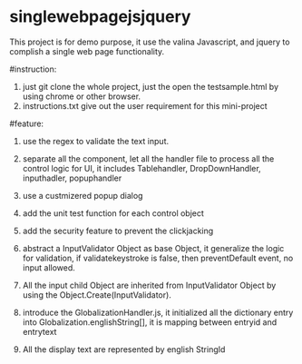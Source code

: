 # singlewebpagejsjquery

This project is for demo purpose, it use the valina Javascript, and jquery to complish a single web page functionality.

#instruction:
1. just git clone the whole project, just the open the testsample.html by using chrome or other browser.
2. instructions.txt give out the user requirement for this mini-project

#feature:
1. use the regex to validate the text input.

2. separate all the component, let all the handler file to process all the control logic for UI, it includes Tablehandler, DropDownHandler, inputhadler, popuphandler

3. use a custmizered popup dialog

4. add the unit test function for each control object

5. add the security feature to prevent the clickjacking

6. abstract a InputValidator Object as base Object, it generalize the logic for validation, if validatekeystroke is false, then preventDefault event, no input allowed.

7. All the input child Object are inherited from InputValidator Object by using the Object.Create(InputValidator).

8. introduce the GlobalizationHandler.js, it initialized all the dictionary entry into Globalization.englishString[], it is mapping between entryid and entrytext

9. All the display text are represented by english StringId
